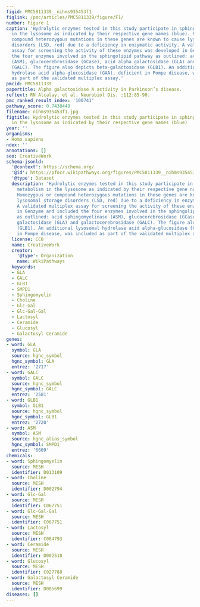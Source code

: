 ```yaml
---
figid: PMC5811339__nihms935453f1
figlink: /pmc/articles/PMC5811339/figure/F1/
number: Figure 1
caption: 'Hydrolytic enzymes tested in this study participate in sphingolipid metabolism
  in the lysosome as indicated by their respective gene names (blue). Homozygous or
  compound heterozygous mutations in these genes are known to cause lysosomal storage
  disorders (LSD, red) due to a deficiency in enzymatic activity. A validated multiplex
  assay for screening the activity of these enzymes was developed in Genzyme and included
  the four enzymes involved in the sphingolipid pathway as outlined: acid sphingomyelinase
  (ASM), glucocerebrosidase (GCase), acid alpha galactosidase (GLA) and galactocerebrosidase
  (GALC). The figure also depicts beta-galactosidase (GLB1). An additional lysosomal
  hydrolase acid alpha-glucosidase (GAA), deficient in Pompe disease, was included
  as part of the validated multiplex assay.'
pmcid: PMC5811339
papertitle: Alpha galactosidase A activity in Parkinson’s disease.
reftext: RN Alcalay, et al. Neurobiol Dis. ;112:85-90.
pmc_ranked_result_index: '100741'
pathway_score: 0.7438448
filename: nihms935453f1.jpg
figtitle: Hydrolytic enzymes tested in this study participate in sphingolipid metabolism
  in the lysosome as indicated by their respective gene names (blue)
year: ''
organisms:
- Homo sapiens
ndex: ''
annotations: []
seo: CreativeWork
schema-jsonld:
  '@context': https://schema.org/
  '@id': https://pfocr.wikipathways.org/figures/PMC5811339__nihms935453f1.html
  '@type': Dataset
  description: 'Hydrolytic enzymes tested in this study participate in sphingolipid
    metabolism in the lysosome as indicated by their respective gene names (blue).
    Homozygous or compound heterozygous mutations in these genes are known to cause
    lysosomal storage disorders (LSD, red) due to a deficiency in enzymatic activity.
    A validated multiplex assay for screening the activity of these enzymes was developed
    in Genzyme and included the four enzymes involved in the sphingolipid pathway
    as outlined: acid sphingomyelinase (ASM), glucocerebrosidase (GCase), acid alpha
    galactosidase (GLA) and galactocerebrosidase (GALC). The figure also depicts beta-galactosidase
    (GLB1). An additional lysosomal hydrolase acid alpha-glucosidase (GAA), deficient
    in Pompe disease, was included as part of the validated multiplex assay.'
  license: CC0
  name: CreativeWork
  creator:
    '@type': Organization
    name: WikiPathways
  keywords:
  - GLA
  - GALC
  - GLB1
  - SMPD1
  - Sphingomyelin
  - Choline
  - Glc-Gal
  - Glc-Gal-Gal
  - Lactosyl
  - Ceramide
  - Glucosyl
  - Galactosyl Ceramide
genes:
- word: GLA
  symbol: GLA
  source: hgnc_symbol
  hgnc_symbol: GLA
  entrez: '2717'
- word: GALC
  symbol: GALC
  source: hgnc_symbol
  hgnc_symbol: GALC
  entrez: '2581'
- word: GLB1
  symbol: GLB1
  source: hgnc_symbol
  hgnc_symbol: GLB1
  entrez: '2720'
- word: ASM
  symbol: ASM
  source: hgnc_alias_symbol
  hgnc_symbol: SMPD1
  entrez: '6609'
chemicals:
- word: Sphingomyelin
  source: MESH
  identifier: D013109
- word: Choline
  source: MESH
  identifier: D002794
- word: Glc-Gal
  source: MESH
  identifier: C067751
- word: Glc-Gal-Gal
  source: MESH
  identifier: C067751
- word: Lactosyl
  source: MESH
  identifier: C084793
- word: Ceramide
  source: MESH
  identifier: D002518
- word: Glucosyl
  source: MESH
  identifier: C027788
- word: Galactosyl Ceramide
  source: MESH
  identifier: D005699
diseases: []
---
```

